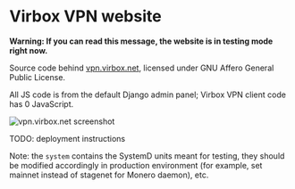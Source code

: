 # Virbox VPN website
**Warning: If you can read this message, the website is in testing mode right now.**

Source code behind [vpn.virbox.net](https://vpn.virbox.net), licensed under GNU Affero General Public License.

All JS code is from the default Django admin panel; Virbox VPN client code has 0 JavaScript.

![vpn.virbox.net screenshot](https://i.imgur.com/nH3fI2s.png)

TODO: deployment instructions

Note: the `system` contains the SystemD units meant for testing, they should be modified accordingly in production environment (for example, set mainnet instead of stagenet for Monero daemon), etc.
